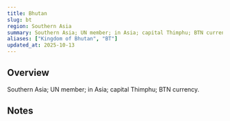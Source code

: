 ```yaml
---
title: Bhutan
slug: bt
region: Southern Asia
summary: Southern Asia; UN member; in Asia; capital Thimphu; BTN currency.
aliases: ["Kingdom of Bhutan", "BT"]
updated_at: 2025-10-13
---
```


## Overview

Southern Asia; UN member; in Asia; capital Thimphu; BTN currency.

## Notes

<!-- Add your first note below -->
